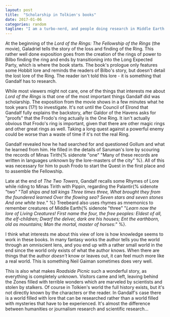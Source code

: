 ```yaml
---
layout: post
title:  "Scholarship in Tolkien's books"
date: 2017-01-06
categories: random
tagline: "I am a turbo-nerd, and people doing research in Middle Earth is cool."
---
```


At the beginning of the *Lord of the Rings: The Fellowship of the Rings* (the movie), Galadriel tells the story of the loss and finding of the Ring. This rather well done exposition goes from the creation of the rings of power to Bilbo finding the ring and ends by transitioning into the Long Expected Party, which is where the book starts. The book's prologue only features some Hobbit lore and reminds the readers of Bilbo's story, but doesn't detail the lost lore of the Ring. The reader isn't told this lore - it is something that Gandalf has to research.

While most viewers might not care, one of the things that interests me about *Lord of the Rings* is that one of the most important things Gandalf did was scholarship. The exposition from the movie shows in a few minutes what he took years (17!) to investigate. It's not until the Council of Elrond that Gandalf fully explains the backstory, after Galdor of the Havens asks for "proofs" that the Frodo's ring actually is the One Ring. It isn't actually obvious that Frodo's ring is important, given that there are other magic rings and other great rings as well. Taking a long quest against a powerful enemy could be worse than a waste of time if it's not the real Ring.

Gandalf revealed how he had searched for and questioned Gollum and what he learned from him. He filled in the details of Saruman's lore by scouring the records of Minas Tirith{% sidenote "one" "Many of these records are written in languages unknown by the lore-masters of the city" %}. All of this was necessary for him to push Frodo to start the Quest in the first place and to assemble the Fellowship.

Late at the end of *The Two Towers*, Gandalf recalls some Rhymes of Lore while riding to Minas Tirith with Pippin, regarding the Palantir{% sidenote "two" "*Tall ships and tall kings
Three times three,
What brought they from the foundered learned
Over the flowing sea?
Seven stars and seven stones
And one white tree.*" %} Treebeard also uses rhymes as mnemonics to remember creatures of Middle Earth{% sidenote "three" "*Learn now the lore of Living Creatures!
First name the four, the free peoples:
Eldest of all, the elf-children;
Dwarf the delver, dark are his houses;
Ent the earthborn, old as mountains;
Man the mortal, master of horses:*" %}.

I think what interests me about this view of lore is how knowledge seems to work in these books. In many fantasy works the author tells you the world through an omniscient lens, and you end up with a rather small world in the end since the world only exists of what the author knows. When there are things that the author *doesn't* know or leaves out, it can feel much more like a real world. This is something Neil Gaiman sometimes does very well.

This is also what makes *Roadside Picnic* such a wonderful story, as everything is completely unknown. Visitors came and left, leaving behind the Zones filled with terrible wonders which are marveled by scientists and stolen by stalkers. Of course in Tolkien's world the full history exists, but it's not directly known by the characters or the reader. In Gandalf's case there is a world filled with lore that can be researched rather than a world filled with mysteries that have to be experienced. It's almost the difference between humanities or journalism research and scientific research...

